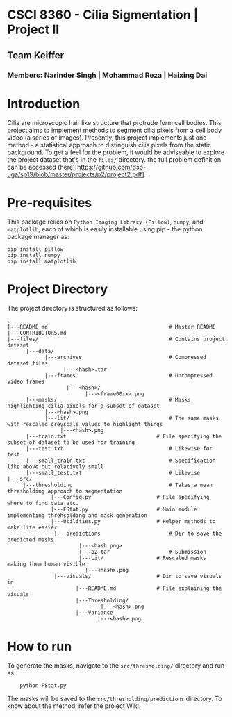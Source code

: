 # CSCI 8360 - Cilia Sigmentation | Project II
## Team Keiffer
### Members: Narinder Singh | Mohammad Reza | Haixing Dai

# Introduction
Cilia are microscopic hair like structure that protrude form cell bodies. This project aims to implement methods to segment cilia pixels from a cell body video (a series of images). Presently, this project implements just one method - a statistical approach to distinguish cilia pixels from the static background. To get a feel for the problem, it would be adviseable to explore the project dataset that's in the `files/` directory. the full problem definition can be accessed (here)[https://github.com/dsp-uga/sp19/blob/master/projects/p2/project2.pdf].

# Pre-requisites
This package relies on `Python Imaging Library (Pillow)`, `numpy`, and `matplotlib`, each of which is easily installable using pip - the python package manager as:
```
pip install pillow
pip install numpy
pip install matplotlib
```

# Project Directory
The project directory is structured as follows:
```
.
|---README.md										# Master README
|---CONTRIBUTORS.md								
|---files/											# Contains project dataset
      |---data/
		    |---archives							# Compressed dataset files
		          |---<hash>.tar					
		    |---frames								# Uncompressed video frames
				   |---<hash>/
				         |---<frame00xx>.png		
      |---masks/									# Masks highlighting cilia pixels for a subset of dataset
            |---<hash>.png
            |---lit/								# The same masks with rescaled greyscale values to highlight things 
                 |---<hash>.png
      |---train.txt								# File specifying the subset of dataset to be used for training
      |---test.txt									# Likewise for test
      |---small_train.txt							# Specification like above but relatively small
      |---small_test.txt							# Likewise
|---src/
     |---thresholding								# Takes a mean thresholding approach to segmentation
              |---Config.py						# File specifying where to find data etc.
              |---FStat.py						# Main module implementing threhsolding and mask generation
              |---Utilities.py					# Helper methods to make life easier
			   |---predictions						# Dir to save the predicted masks
					   |---<hash.png>				
					   |---p2.tar					# Submission
					   |---Lit/					# Rescaled masks making them human visible
			  	         |---<hash>.png			
	 		   |---visuals/						# Dir to save visuals in
				      |---README.md				# File explaining the visuals
				      |---Thresholding/			
							  |---<hash>.png
				      |---Variance
				             |---<hash>.png
```

# How to run
To generate the masks, navigate to the `src/thresholding/` directory and run as:
```
	python FStat.py
```
The masks will be saved to the `src/thresholding/predictions` directory. To know about the method, refer the project Wiki.
